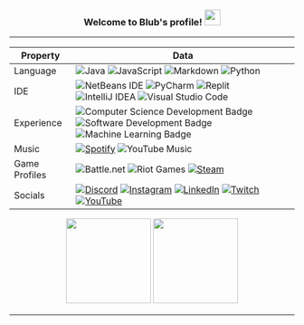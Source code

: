 <h3 align="center">
  Welcome to Blub's profile!
  <img src="https://media.giphy.com/media/hvRJCLFzcasrR4ia7z/giphy.gif" width="28">
  
---
  
<div align="center">

Property                 | Data  
-------------------------|------
Language                 | ![Java](https://img.shields.io/badge/java-%23ED8B00.svg?style=for-the-badge&logo=java&logoColor=white) ![JavaScript](https://img.shields.io/badge/javascript-%23323330.svg?style=for-the-badge&logo=javascript&logoColor=%23F7DF1E) ![Markdown](https://img.shields.io/badge/markdown-%23000000.svg?style=for-the-badge&logo=markdown&logoColor=white) ![Python](https://img.shields.io/badge/python-3670A0?style=for-the-badge&logo=python&logoColor=ffdd54)
IDE                      | ![NetBeans IDE](https://img.shields.io/badge/NetBeansIDE-1B6AC6.svg?style=for-the-badge&logo=apache-netbeans-ide&logoColor=white) ![PyCharm](https://img.shields.io/badge/pycharm-143?style=for-the-badge&logo=pycharm&logoColor=black&color=black&labelColor=green) ![Replit](https://img.shields.io/badge/Replit-DD1200?style=for-the-badge&logo=Replit&logoColor=white) ![IntelliJ IDEA](https://img.shields.io/badge/IntelliJIDEA-000000.svg?style=for-the-badge&logo=intellij-idea&logoColor=white) ![Visual Studio Code](https://img.shields.io/badge/Visual%20Studio%20Code-0078d7.svg?style=for-the-badge&logo=visual-studio-code&logoColor=white)
Experience               | ![Computer Science Development Badge](https://img.shields.io/badge/-Computer%20Science-FAB040?style=flat&logoColor=white) ![Software Development Badge](https://img.shields.io/badge/-Software%20Development-FF6600?style=flat&logoColor=white) ![Machine Learning Badge](https://img.shields.io/badge/-Machine%20Learning-01D277?style=flat&logoColor=white)
Music                    | [![Spotify](https://img.shields.io/badge/Spotify-1ED760?style=for-the-badge&logo=spotify&logoColor=white)](https://open.spotify.com/user/xqzemzb4xypor48msa5xivo3b) ![YouTube Music](https://img.shields.io/badge/YouTube_Music-FF0000?style=for-the-badge&logo=youtube-music&logoColor=white)
Game Profiles            | ![Battle.net](https://img.shields.io/badge/battle.net-%2300AEFF.svg?style=for-the-badge&logo=battle.net&logoColor=white) ![Riot Games](https://img.shields.io/badge/riotgames-D32936.svg?style=for-the-badge&logo=riotgames&logoColor=white) [![Steam](https://img.shields.io/badge/steam-%23000000.svg?style=for-the-badge&logo=steam&logoColor=white)](https://steamcommunity.com/id/kyrodahero) 
Socials                  | [![Discord](https://img.shields.io/badge/Discord-%235865F2.svg?style=for-the-badge&logo=discord&logoColor=white)](discordapp.com/users/414823994777403392) [![Instagram](https://img.shields.io/badge/Instagram-%23E4405F.svg?style=for-the-badge&logo=Instagram&logoColor=white)](https://www.instagram.com/bwubbuu/) [![LinkedIn](https://img.shields.io/badge/linkedin-%230077B5.svg?style=for-the-badge&logo=linkedin&logoColor=white)](https://www.linkedin.com/in/rudzaidan-rosdi-6156a0213/) [![Twitch](https://img.shields.io/badge/Twitch-9347FF?style=for-the-badge&logo=twitch&logoColor=white)](https://www.twitch.tv/bwubbuu) [![YouTube](https://img.shields.io/badge/YouTube-%23FF0000.svg?style=for-the-badge&logo=YouTube&logoColor=white)](https://www.youtube.com/channel/UC6dyqgQ9HciIBiJ7GcANn8w)

</div>

<p align= "center">
  <img height= "150" src="https://github-readme-stats.vercel.app/api?username=bwubbu&theme=react&show_icons=true&include_all_commits=true" />
  <img height= "150" src="https://github-readme-stats.vercel.app/api/top-langs/?username=bwubbu&theme=react&layout=compact" />
</p>

------
